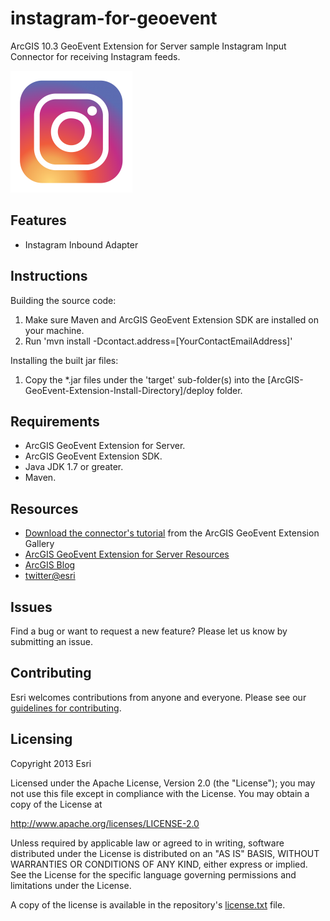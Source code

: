 # instagram-for-geoevent

ArcGIS 10.3 GeoEvent Extension for Server sample Instagram Input Connector for receiving Instagram feeds.

![App](instagram-for-geoevent.png?raw=true)

## Features
* Instagram Inbound Adapter

## Instructions

Building the source code:

1. Make sure Maven and ArcGIS GeoEvent Extension SDK are installed on your machine.
2. Run 'mvn install -Dcontact.address=[YourContactEmailAddress]'

Installing the built jar files:

1. Copy the *.jar files under the 'target' sub-folder(s) into the [ArcGIS-GeoEvent-Extension-Install-Directory]/deploy folder.

## Requirements

* ArcGIS GeoEvent Extension for Server.
* ArcGIS GeoEvent Extension SDK.
* Java JDK 1.7 or greater.
* Maven.

## Resources

* [Download the connector's tutorial](http://www.arcgis.com/home/item.html?id=4e33fdcd50f8493286973d412c6c73ba) from the ArcGIS GeoEvent Extension Gallery
* [ArcGIS GeoEvent Extension for Server Resources](http://links.esri.com/geoevent)
* [ArcGIS Blog](http://blogs.esri.com/esri/arcgis/)
* [twitter@esri](http://twitter.com/esri)

## Issues

Find a bug or want to request a new feature?  Please let us know by submitting an issue.

## Contributing

Esri welcomes contributions from anyone and everyone. Please see our [guidelines for contributing](https://github.com/esri/contributing).

## Licensing
Copyright 2013 Esri

Licensed under the Apache License, Version 2.0 (the "License");
you may not use this file except in compliance with the License.
You may obtain a copy of the License at

   http://www.apache.org/licenses/LICENSE-2.0

Unless required by applicable law or agreed to in writing, software
distributed under the License is distributed on an "AS IS" BASIS,
WITHOUT WARRANTIES OR CONDITIONS OF ANY KIND, either express or implied.
See the License for the specific language governing permissions and
limitations under the License.

A copy of the license is available in the repository's [license.txt](license.txt?raw=true) file.
